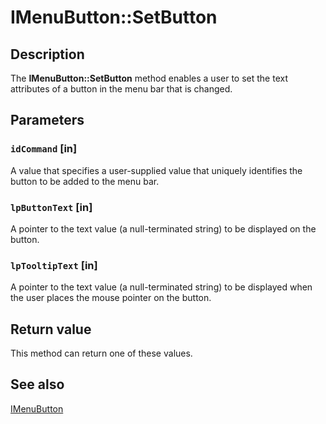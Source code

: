 # IMenuButton::SetButton

## Description

The **IMenuButton::SetButton** method enables a user to set the text attributes of a button in the menu bar that is changed.

## Parameters

### `idCommand` [in]

A value that specifies a user-supplied value that uniquely identifies the button to be added to the menu bar.

### `lpButtonText` [in]

A pointer to the text value (a null-terminated string) to be displayed on the button.

### `lpTooltipText` [in]

A pointer to the text value (a null-terminated string) to be displayed when the user places the mouse pointer on the button.

## Return value

This method can return one of these values.

## See also

[IMenuButton](https://learn.microsoft.com/windows/desktop/api/mmc/nn-mmc-imenubutton)
